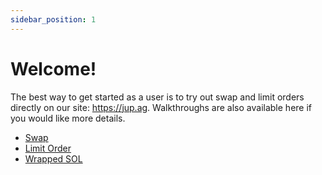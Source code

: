 ```yaml
---
sidebar_position: 1
---
```


# Welcome!
 
The best way to get started as a user is to try out swap and limit orders directly on our site: https://jup.ag. Walkthroughs are also available here if you would like more details. 

- [Swap](/guides/swap)
- [Limit Order](/guides/limit-order)
- [Wrapped SOL](/guides/wrapped-sol)